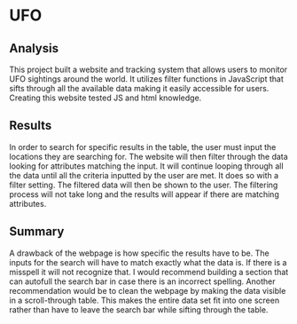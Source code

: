 # UFO
## Analysis
This project built a website and tracking system that allows users to monitor UFO sightings around the world. It utilizes filter functions in JavaScript that sifts through all the available data making it easily accessible for users. Creating this website tested JS and html knowledge. 
## Results
In order to search for specific results in the table, the user must input the locations they are searching for. The website will then filter through the data looking for attributes matching the input. It will continue looping through all the data until all the criteria inputted by the user are met. It does so with a filter setting. The filtered data will then be shown to the user. The filtering process will not take long and the results will appear if there are matching attributes.
## Summary 
A drawback of the webpage is how specific the results have to be. The inputs for the search will have to match exactly what the data is. If there is a misspell it will not recognize that. I would recommend building a section that can autofull the search bar in case there is an incorrect spelling. Another recommendation would be to clean the webpage by making the data visible in a scroll-through table. This makes the entire data set fit into one screen rather than have to leave the search bar while sifting through the table.
